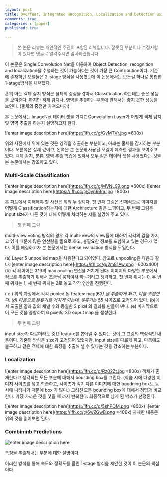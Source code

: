 ```yaml
---
layout: post
title: Overfeat, Integrated Recognition, Localization and Detection using Convolutional Networks
comments: true
categories : [paper]
published: true

---
```


> 본 논문 리뷰는 개인적인 주관이 포함된 리뷰입니다.
> 잘못된 부분이나 수정사항이 있다면 댓글로 알려주시면 감사하겠습니다.


이 논문은 Single Convolution Net을 이용하여 Object Detection, recognition and localization을 수행하는 것이 가능하다는 것이 가장 큰 Contribution이다. 기존에 존재하던 모델들은 2-stage 방식을 사용했는데 이 논문에서는 모든걸 하나로 통합한 1-stage방식을 채택했다. 

흔히 아는 객체 감지 방식은 물체의 중심을 잡아서 Classification 하는데는 좋은 성능을 보여준다. 하지만 객체 감지나, 영역을 추출하는 부분에 관해서는 좋지 못한 성능을 보인다. (물체의 중점만 가져오니까)  

본 논문에서는 ImageNet 데이터 셋을 가지고 Convolution Layer가 어떻게 객체 탐지 및 영역 추출을 하는지 설명하고자 한다.

![enter image description here](https://ifh.cc/g/GyMTVr.jpg =600x)

위의 사진에서 위에 있는 것은 영역을 추출하는 부분이고, 아래는 물체를 감지하는 부분이다. 오른쪽은 실제 값이고, 왼쪽은 본 논문에 사용된 모델이 예측한 결과를 보여주고 있다. 객체 감지, 분류, 영역 추출 학습에 있어서 모두 같은 데이터 셋을 사용했다는 것을 본 논문에서는 강조하고 있다. 

### Multi-Scale Classification
![enter image description here](https://ifh.cc/g/MVNL99.png =600x)
![enter image description here](https://ifh.cc/g/Oyn6Bm.jpg =800x)

본 파트에서 이해해야 할 사진은 위의 두 장이다. 첫 번째 그림은 전체적으로 이미지를 어떻게 Classification하는지에 대한 Architecture 같은 느낌이고, 두 번째 그림은 input size가 다른 것에 대해 어떻게 처리하는 지를 설명해 주고 있다. 

>첫 번째 그림

multi-view voting 방식의 경우 각 multi-view의 view들에 대하여 각각의 값을 가지고 있기 때문에 많은 연산량을 필요로 하고, 불필요한 정보를 포함하고 있는 경우가 많다. 이를 해결하고자 본 논문에서는 dense evaluation 방식을 도입한다. 

(a) Layer 5 unpooled map을 사용한다고 되어있다. 참고로 unpooling은 다음과 같다.![enter image description here](https://ifh.cc/g/2m81Aw.png =600x400)
(b) 각 레이어는 3*3의 max pooling 연산을 거치게 된다. 이미지의 다양한 부분에서 정보를 추출하기 위해서 조금씩 움직여서 하는거라고 생각하고, 첫 번째 위치는 0, 두 번째 위치는 1, 세 번째 위치는 2로 놓고 각각 연산을 진행한다. 

( c ) 위의 과정에서 각각 pooled 된 feature map(6*3) 을 추출하게 되고, 이를 조합한다.
(d) 다음으로 분류기를 거치게 되는데, 분류기는 5*5 사이즈로 고정되어 있다. (b)에서 도출한 결과 값의 채널 수와 동일한 2 pixel 의 결과를 만들어 낸다.
(e) 마지막으로 이 모든 것을 종합하여 6 pixel의 3D ouput map 을 생성한다.

> 두 번째 그림

input size가 다르더라도 중요 feature를 뽑아낼 수 있다는 것이 그 그림의 핵심적인 내용이다. 기존의 방식은 size가 고정되어 있었지만, input size를 다르게 하고, 다름에도 불구하고 같은 객체에 대한 특징을 추출해 낼 수 있다는 것을 강조하는 부분이다.

### Localization
![enter image description here](https://ifh.cc/g/Rz02Zt.jpg =800x)
객체가 존재한다고 생각되는 모든 부분에 대해서 bounding box를 그린다. (학습 시에 다양한 이미지 사이즈를 넣고 학습하고, 사이즈가 각기 다른 이미지에 대한 boudning box도 동시에 나타나기 때문에 box 가 많다.) 그려진 모든 bounding box에 대해서 정답과 비교한다. 가장 가까운 것을 찾을 때 까지 반복한다. 최종적으로 남게 된 박스가 선정된다. 

![enter image description here](https://ifh.cc/g/5shPQM.png =800x)
![enter image description here](https://ifh.cc/g/6wZGwB.png =400x)
자세한 내용은 위의 것을 읽어보면 된다.

### Combininb Predictions
![enter image description here](https://ifh.cc/g/pSSoLJ.png)

특징을 추출해내는 부분에 대한 설명이다. 

이러한 방식을 통해 속도와 정확도를 올린 1-stage 방식을 제안한 것이 이 논문의 핵심이다.

